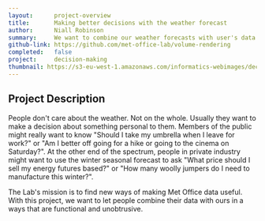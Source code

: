 ```yaml
---
layout:      project-overview
title:       Making better decisions with the weather forecast
author:      Niall Robinson
summary:     We want to combine our weather forecasts with user's data to help them make better decisions.
github-link: https://github.com/met-office-lab/volume-rendering
completed:   false
project:     decision-making 
thumbnail: https://s3-eu-west-1.amazonaws.com/informatics-webimages/decision-making.jpg
---
```


## Project Description
People don't care about the weather. Not on the whole. Usually they want to make a decision about something personal to them. Members of the public might really want to know "Should I take my umbrella when I leave for work?" or "Am I better off going for a hike or going to the cinema on Saturday?". At the other end of the spectrum, people in private industry might want to use the winter seasonal forecast to ask "What price should I sell my energy futures based?" or "How many woolly jumpers do I need to manufacture this winter?".

The Lab's mission is to find new ways of making Met Office data useful. With this project, we want to let people combine their data with ours in a ways that are functional and unobtrusive.